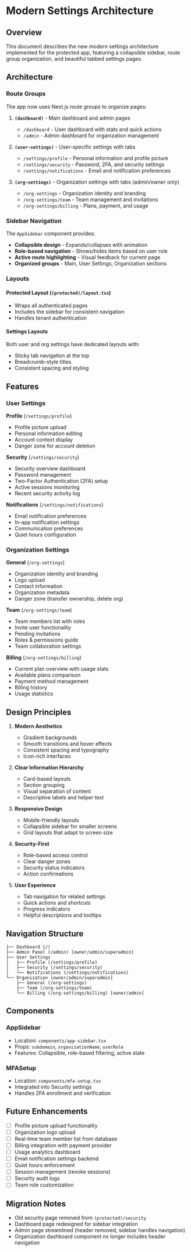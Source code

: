# Modern Settings Architecture

## Overview

This document describes the new modern settings architecture implemented for the protected app, featuring a collapsible sidebar, route group organization, and beautiful tabbed settings pages.

## Architecture

### Route Groups

The app now uses Next.js route groups to organize pages:

1. **`(dashboard)`** - Main dashboard and admin pages
   - `/dashboard` - User dashboard with stats and quick actions
   - `/admin` - Admin dashboard for organization management

2. **`(user-settings)`** - User-specific settings with tabs
   - `/settings/profile` - Personal information and profile picture
   - `/settings/security` - Password, 2FA, and security settings
   - `/settings/notifications` - Email and notification preferences

3. **`(org-settings)`** - Organization settings with tabs (admin/owner only)
   - `/org-settings` - Organization identity and branding
   - `/org-settings/team` - Team management and invitations
   - `/org-settings/billing` - Plans, payment, and usage

### Sidebar Navigation

The `AppSidebar` component provides:

- **Collapsible design** - Expands/collapses with animation
- **Role-based navigation** - Shows/hides items based on user role
- **Active route highlighting** - Visual feedback for current page
- **Organized groups** - Main, User Settings, Organization sections

### Layouts

#### Protected Layout (`(protected)/layout.tsx`)

- Wraps all authenticated pages
- Includes the sidebar for consistent navigation
- Handles tenant authentication

#### Settings Layouts

Both user and org settings have dedicated layouts with:

- Sticky tab navigation at the top
- Breadcrumb-style titles
- Consistent spacing and styling

## Features

### User Settings

**Profile** (`/settings/profile`)

- Profile picture upload
- Personal information editing
- Account context display
- Danger zone for account deletion

**Security** (`/settings/security`)

- Security overview dashboard
- Password management
- Two-Factor Authentication (2FA) setup
- Active sessions monitoring
- Recent security activity log

**Notifications** (`/settings/notifications`)

- Email notification preferences
- In-app notification settings
- Communication preferences
- Quiet hours configuration

### Organization Settings

**General** (`/org-settings`)

- Organization identity and branding
- Logo upload
- Contact information
- Organization metadata
- Danger zone (transfer ownership, delete org)

**Team** (`/org-settings/team`)

- Team members list with roles
- Invite user functionality
- Pending invitations
- Roles & permissions guide
- Team collaboration settings

**Billing** (`/org-settings/billing`)

- Current plan overview with usage stats
- Available plans comparison
- Payment method management
- Billing history
- Usage statistics

## Design Principles

1. **Modern Aesthetics**
   - Gradient backgrounds
   - Smooth transitions and hover effects
   - Consistent spacing and typography
   - Icon-rich interfaces

2. **Clear Information Hierarchy**
   - Card-based layouts
   - Section grouping
   - Visual separation of content
   - Descriptive labels and helper text

3. **Responsive Design**
   - Mobile-friendly layouts
   - Collapsible sidebar for smaller screens
   - Grid layouts that adapt to screen size

4. **Security-First**
   - Role-based access control
   - Clear danger zones
   - Security status indicators
   - Action confirmations

5. **User Experience**
   - Tab navigation for related settings
   - Quick actions and shortcuts
   - Progress indicators
   - Helpful descriptions and tooltips

## Navigation Structure

```
├── Dashboard (/)
├── Admin Panel (/admin) [owner/admin/superadmin]
├── User Settings
│   ├── Profile (/settings/profile)
│   ├── Security (/settings/security)
│   └── Notifications (/settings/notifications)
└── Organization [owner/admin/superadmin]
    ├── General (/org-settings)
    ├── Team (/org-settings/team)
    └── Billing (/org-settings/billing) [owner/admin]
```

## Components

### AppSidebar

- Location: `components/app-sidebar.tsx`
- Props: `subdomain`, `organizationName`, `userRole`
- Features: Collapsible, role-based filtering, active state

### MFASetup

- Location: `components/mfa-setup.tsx`
- Integrated into Security settings
- Handles 2FA enrollment and verification

## Future Enhancements

- [ ] Profile picture upload functionality
- [ ] Organization logo upload
- [ ] Real-time team member list from database
- [ ] Billing integration with payment provider
- [ ] Usage analytics dashboard
- [ ] Email notification settings backend
- [ ] Quiet hours enforcement
- [ ] Session management (revoke sessions)
- [ ] Security audit logs
- [ ] Team role customization

## Migration Notes

- Old security page removed from `(protected)/security`
- Dashboard page redesigned for sidebar integration
- Admin page streamlined (header removed, sidebar handles navigation)
- Organization dashboard component no longer includes header navigation
